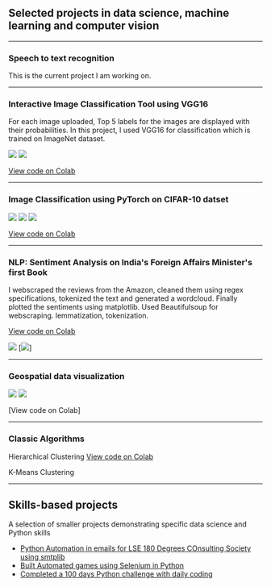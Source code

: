 ## Selected projects in data science, machine learning and computer vision
---
### Speech to text recognition 

This is the current project I am working on. 

---

### Interactive Image Classification Tool using VGG16

For each image uploaded, Top 5 labels for the images are displayed with their probabilities. In this project, I used VGG16 for classification which is trained on ImageNet dataset.

[![](https://img.shields.io/badge/Python-white?logo=Python)](#) [![](https://img.shields.io/badge/Jupyter-white?logo=Jupyter)](#)

[View code on Colab](https://colab.research.google.com/drive/1c1vrtcP-dPXyx8yLOV-eZ-41zp8xFooc?usp=sharing)

---

### Image Classification using PyTorch on CIFAR-10 datset

[![](https://img.shields.io/badge/Python-white?logo=Python)](#) [![](https://img.shields.io/badge/Jupyter-white?logo=Jupyter)](#) [![](https://img.shields.io/badge/PyTorch-white?logo=pytorch)](#)

[View code on Colab](https://colab.research.google.com/drive/19RLDS4zTxGW7AOs_URwUd7XhOTd_guvO?usp=sharing)

---

### NLP: Sentiment Analysis on India's Foreign Affairs Minister's first Book 

I webscraped the reviews from the Amazon, cleaned them using regex specifications, tokenized the text and generated a wordcloud. Finally plotted the sentiments using matplotlib. Used Beautifulsoup for webscraping. lemmatization, tokenization.

[View code on Colab](https://colab.research.google.com/drive/13BdIshN7T6oLoTnMHFib8pYzlMyFkVFp?usp=sharing)

[![](https://img.shields.io/badge/Python-white?logo=Python)](#) [![](https://img.shields.io/badge/Jupyter-white?logo=Jupyter)]

---

### Geospatial data visualization

[![](https://img.shields.io/badge/HuggingFace_Transformers-white?logo=huggingface)](#) [![](https://img.shields.io/badge/R-white?logo=R)](#) 

[View code on Colab]

---
### Classic Algorithms 

Hierarchical Clustering [View code on Colab](https://colab.research.google.com/drive/1_MYj3caH_BZQ7Ja-fRK4eYNItR_GkAxB?usp=sharing)

K-Means Clustering 

--- 

## Skills-based projects 
A selection of smaller projects demonstrating specific data science and Python skills 

- [Python Automation in emails for LSE 180 Degrees COnsulting Society using smtplib](#)
- [Built Automated games using Selenium in Python](#)
- [Completed a 100 days Python challenge with daily coding](#)


